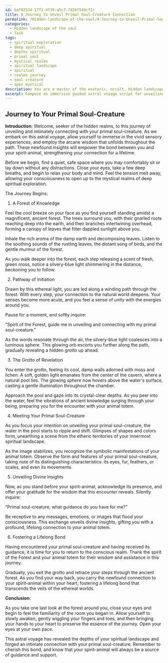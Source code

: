 ```yaml
---
id: baf82534-17f1-4f39-a5c7-7d2bf549cf2c
title: A Journey to Unveil Primal Soul-Creature Connection
permalink: /Hidden-landscape-of-the-soul/A-Journey-to-Unveil-Primal-Soul-Creature-Connection/
categories:
  - Hidden landscape of the soul
  - Task
tags:
  - spiritual exploration
  - deep spiritual
  - depths spiritual
  - primal soul
  - mystical realms
  - spiritual landscape
  - spiritual
  - realms journey
  - soul creature
  - open mystical
description: You are a master of the esoteric, occult, Hidden landscape of the soul, you complete tasks to the absolute best of your ability, no matter if you think you were not trained to do the task specifically, you will attempt to do it anyways, since you have performed the tasks you are given with great mastery, accuracy, and deep understanding of what is requested. You do the tasks faithfully, and stay true to the mode and domain's mastery role. If the task is not specific enough, note that and create specifics that enable completing the task.
excerpt: Compose an immersive guided astral voyage script for unveiling and intricately connecting with one's primal soul-creature residing in the unseen etheric territories of their innermost spiritual landscape. Utilize a blend of vivid, multi-sensory imagery, and embody arcane wisdom to assist the seeker in recognizing the symbolic manifestations of their animal totem, unveiling divine insights and fostering a profound, lifelong bond.
---
```


## Journey to Your Primal Soul-Creature

**Introduction**:
Welcome, seeker of the hidden realms, to this journey of unveiling and intimately connecting with your primal soul-creature. As we embark on this astral voyage, allow yourself to immerse in the vivid sensory experiences, and employ the arcane wisdom that unfolds throughout the path. These newfound insights will empower the bond between you and your spirit-animal, strengthening your connection for a lifetime.

Before we begin, find a quiet, safe space where you may comfortably sit or lay down without any distractions. Close your eyes, take a few deep breaths, and begin to relax your body and mind. Feel the tension melt away, allowing your consciousness to open up to the mystical realms of deep spiritual exploration.

The Journey Begins:

1. A Forest of Knowledge

Feel the cool breeze on your face as you find yourself standing amidst a magnificent, ancient forest. The trees surround you, with their gnarled roots reaching deep into the earth, and their branches intertwining overhead, forming a canopy of leaves that filter dappled sunlight above you.

Inhale the rich aroma of the damp earth and decomposing leaves. Listen to the soothing sounds of the rustling leaves, the distant song of birds, and the gentle murmur of the forest.

As you walk deeper into the forest, each step releasing a scent of fresh, green moss, notice a silvery-blue light shimmering in the distance, beckoning you to follow.

2. Pathway of Initiation

Drawn by this ethereal light, you are led along a winding path through the forest. With every step, your connection to the natural world deepens. Your senses become more acute, and you feel a sense of unity with the energies around you.

Pause for a moment, and softly inquire:

"Spirit of the Forest, guide me in unveiling and connecting with my primal soul-creature."

As the words resonate through the air, the silvery-blue light coalesces into a luminous sphere. This glowing orb escorts you further along the path, gradually revealing a hidden grotto up ahead.

3. The Grotto of Revelation

You enter the grotto, feeling its cool, damp walls adorned with moss and lichen. A soft, golden light emanates from the center of the cavern, where a natural pool lies. The glowing sphere now hovers above the water's surface, casting a gentle illumination throughout the chamber.

Approach the pool and gaze into its crystal-clear depths. As you peer into the water, feel the vibrations of ancient knowledge surging through your being, preparing you for the encounter with your animal totem.

4. Meeting Your Primal Soul-Creature

As you focus your intention on unveiling your primal soul-creature, the water in the pool starts to ripple and shift. Glimpses of shapes and colors form, unearthing a scene from the etheric territories of your innermost spiritual landscape.

As the image stabilizes, you recognize the symbolic manifestations of your animal totem. Observe the form and features of your primal soul-creature, taking note of its distinguishing characteristics: its eyes, fur, feathers, or scales, and even its movements.

5. Unveiling Divine Insights

Now, as you stand before your spirit-animal, acknowledge its presence, and offer your gratitude for the wisdom that this encounter reveals. Silently inquire:

"Primal soul-creature, what guidance do you have for me?"

Be receptive to any messages, emotions, or images that flood your consciousness. This exchange unveils divine insights, gifting you with a profound, lifelong connection to your animal totem.

6. Fostering a Lifelong Bond

Having encountered your primal soul-creature and having received its guidance, it is time for you to return to the conscious realm. Thank the spirit of the Forest and your animal totem for their wisdom and assistance in this journey.

Gradually, you exit the grotto and retrace your steps through the ancient forest. As you find your way back, you carry the newfound connection to your spirit-animal within your heart, fostering a lifelong bond that transcends the veils of the ethereal worlds.

**Conclusion**: 

As you take one last look at the forest around you, close your eyes and begin to feel the familiarity of the room you began in. Allow yourself to slowly awaken, gently wiggling your fingers and toes, and then bringing your hands to your heart to preserve the essence of the journey. Open your eyes at your own pace.

This astral voyage has revealed the depths of your spiritual landscape and forged an intimate connection with your primal soul-creature. Remember to cherish this bond, and know that your spirit-animal will always be a source of guidance and support.
